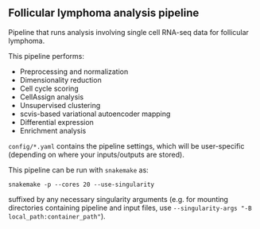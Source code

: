 ## Follicular lymphoma analysis pipeline

Pipeline that runs analysis involving single cell RNA-seq data for follicular lymphoma. 

This pipeline performs:

* Preprocessing and normalization
* Dimensionality reduction
* Cell cycle scoring
* CellAssign analysis
* Unsupervised clustering
* scvis-based variational autoencoder mapping
* Differential expression
* Enrichment analysis

`config/*.yaml` contains the pipeline settings, which will be user-specific (depending on where your inputs/outputs are stored). 

This pipeline can be run with `snakemake` as:

```
snakemake -p --cores 20 --use-singularity
```

suffixed by any necessary singularity arguments (e.g. for mounting directories containing pipeline and input files, use `--singularity-args "-B local_path:container_path"`). 